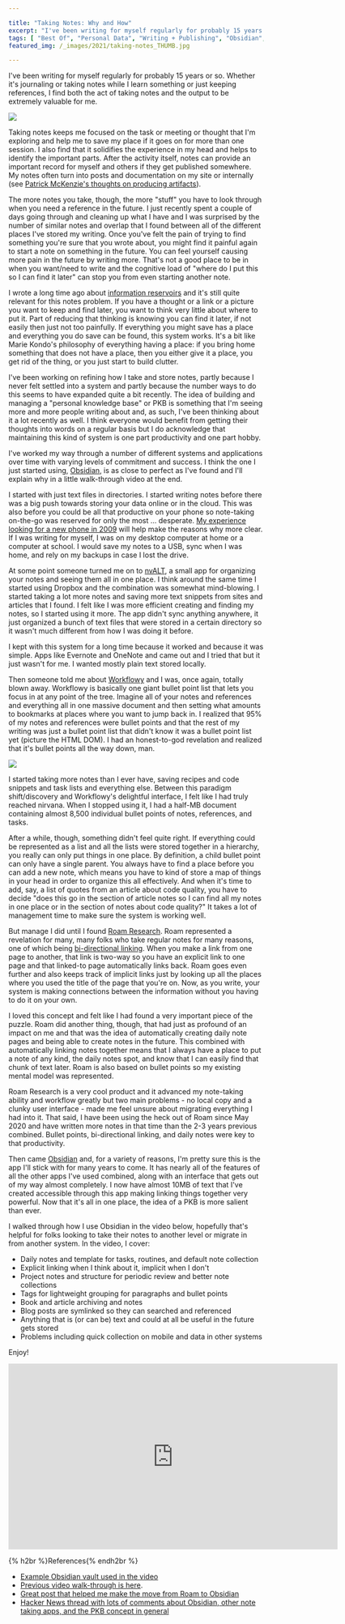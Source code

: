 ```yaml
---

title: "Taking Notes: Why and How"
excerpt: "I've been writing for myself regularly for probably 15 years and have tried out many different systems and apps. Recently, I think I finally found the right one."
tags: [ "Best Of", "Personal Data", "Writing + Publishing", "Obsidian", "Async Communication" ]
featured_img: /_images/2021/taking-notes_THUMB.jpg

---
```


I've been writing for myself regularly for probably 15 years or so. Whether it's journaling or taking notes while I learn something or just keeping references, I find both the act of taking notes and the output to be extremely valuable for me. 

![](/_images/2021/taking-notes.jpg)

Taking notes keeps me focused on the task or meeting or thought that I'm exploring and help me to save my place if it goes on for more than one session. I also find that it solidifies the experience in my head and helps to identify the important parts. After the activity itself, notes can provide an important record for myself and others if they get published somewhere. My notes often turn into posts and documentation on my site or internally (see [Patrick McKenzie's thoughts on producing artifacts](https://training.kalzumeus.com/newsletters/archive/do-not-end-the-week-with-nothing)).

The more notes you take, though, the more "stuff" you have to look through when you need a reference in the future. I just recently spent a couple of days going through and cleaning up what I have and I was surprised by the number of similar notes and overlap that I found between all of the different places I've stored my writing. Once you've felt the pain of trying to find something you're sure that you wrote about, you might find it painful again to start a note on something in the future. You can feel yourself causing more pain in the future by writing more. That's not a good place to be in when you want/need to write and the cognitive load of "where do I put this so I can find it later" can stop you from even starting another note. 

I wrote a long time ago about [information reservoirs](/information-reservoirs-or-how-i-keep-track-of-a-large-amount-of-incoming-information/) and it's still quite relevant for this notes problem. If you have a thought or a link or a picture you want to keep and find later, you want to think very little about where to put it. Part of reducing that thinking is knowing you can find it later, if not easily then just not too painfully. If everything you might save has a place and everything you do save can be found, this system works. It's a bit like Marie Kondo's philosophy of everything having a place: if you bring home something that does not have a place, then you either give it a place, you get rid of the thing, or you just start to build clutter. 

I've been working on refining how I take and store notes, partly because I never felt settled into a system and partly because the number ways to do this seems to have expanded quite a bit recently. The idea of building and managing a "personal knowledge base" or PKB is something that I'm seeing more and more people writing about and, as such, I've been thinking about it a lot recently as well. I think everyone would benefit from getting their thoughts into words on a regular basis but I do acknowledge that maintaining this kind of system is one part productivity and one part hobby. 

I've worked my way through a number of different systems and applications over time with varying levels of commitment and success. I think the one I just started using, [Obsidian](https://obsidian.md), is as close to perfect as I've found and I'll explain why in a little walk-through video at the end. 

I started with just text files in directories. I started writing notes before there was a big push towards storing your data online or in the cloud. This was also before you could be all that productive on your phone so note-taking on-the-go was reserved for only the most ... desperate. [My experience looking for a new phone in 2009](/the-search-for-a-new-cell-phone/) will help make the reasons why more clear. If I was writing for myself, I was on my desktop computer at home or a computer at school. I would save my notes to a USB, sync when I was home, and rely on my backups in case I lost the drive.

At some point someone turned me on to [nvALT](https://brettterpstra.com/projects/nvalt/), a small app for organizing your notes and seeing them all in one place. I think around the same time I started using Dropbox and the combination was somewhat mind-blowing. I started taking a lot more notes and saving more text snippets from sites and articles that I found. I felt like I was more efficient creating and finding my notes, so I started using it more. The app didn't sync anything anywhere, it just organized a bunch of text files that were stored in a certain directory so it wasn't much different from how I was doing it before. 

I kept with this system for a long time because it worked and because it was simple. Apps like Evernote and OneNote and came out and I tried that but it just wasn't for me. I wanted mostly plain text stored locally. 

Then someone told me about [Workflowy](https://workflowy.com/a/) and I was, once again, totally blown away. Workflowy is basically one giant bullet point list that lets you focus in at any point of the tree. Imagine all of your notes and references and everything all in one massive document and then setting what amounts to bookmarks at places where you want to jump back in. I realized that 95% of my notes and references were bullet points and that the rest of my writing was just a bullet point list that didn't know it was a bullet point list yet (picture the HTML DOM). I had an honest-to-god revelation and realized that it's bullet points all the way down, man. 

![](/_images/2021/html-dom-as-bullet-points.png)

I started taking more notes than I ever have, saving recipes and code snippets and task lists and everything else. Between this paradigm shift/discovery and Workflowy's delightful interface, I felt like I had truly reached nirvana. When I stopped using it, I had a half-MB document containing almost 8,500 individual bullet points of notes, references, and tasks. 

After a while, though, something didn't feel quite right. If everything could be represented as a list and all the lists were stored together in a hierarchy, you really can only put things in one place. By definition, a child bullet point can only have a single parent. You always have to find a place before you can add a new note, which means you have to kind of store a map of things in your head in order to organize this all effectively. And when it's time to add, say, a list of quotes from an article about code quality, you have to decide "does this go in the section of article notes so I can find all my notes in one place or in the section of notes about code quality?" It takes a lot of management time to make sure the system is working well. 

But manage I did until I found [Roam Research](https://roamresearch.com). Roam represented a revelation for many, many folks who take regular notes for many reasons, one of which being [bi-directional linking](https://maggieappleton.com/bidirectionals). When you make a link from one page to another, that link is two-way so you have an explicit link to one page and that linked-to page automatically links back. Roam goes even further and also keeps track of implicit links just by looking up all the places where you used the title of the page that you're on. Now, as you write, your system is making connections between the information without you having to do it on your own. 

I loved this concept and felt like I had found a very important piece of the puzzle. Roam did another thing, though, that had just as profound of an impact on me and that was the idea of automatically creating daily note pages and being able to create notes in the future. This combined with automatically linking notes together means that I always have a place to put a note of any kind, the daily notes spot, and know that I can easily find that chunk of text later. Roam is also based on bullet points so my existing mental model was represented. 

Roam Research is a very cool product and it advanced my note-taking ability and workflow greatly but two main problems - no local copy and a clunky user interface - made me feel unsure about migrating everything I had into it. That said, I have been using the heck out of Roam since May 2020 and have written more notes in that time than the 2-3 years previous combined. Bullet points, bi-directional linking, and daily notes were key to that productivity. 

Then came [Obsidian](https://obsidian.md) and, for a variety of reasons, I'm pretty sure this is the app I'll stick with for many years to come. It has nearly all of the features of all the other apps I've used combined, along with an interface that gets out of my way almost completely. I now have almost 10MB of text that I've created accessible through this app making linking things together very powerful. Now that it's all in one place, the idea of a PKB is more salient than ever. 

I walked through how I use Obsidian in the video below, hopefully that's helpful for folks looking to take their notes to another level or migrate in from another system. In the video, I cover:

- Daily notes and template for tasks, routines, and default note collection
- Explicit linking when I think about it, implicit when I don't
- Project notes and structure for periodic review and better note collections
- Tags for lightweight grouping for paragraphs and bullet points
- Book and article archiving and notes
- Blog posts are symlinked so they can searched and referenced
- Anything that is (or can be) text and could at all be useful in the future gets stored 
- Problems including quick collection on mobile and data in other systems

Enjoy!

<iframe width="650" height="367" src="https://www.youtube.com/embed/wXI1YVWJuhA?si=2j7-uDXP4Jw7hgJI" title="YouTube video player" frameborder="0" allow="accelerometer; autoplay; clipboard-write; encrypted-media; gyroscope; picture-in-picture; web-share" allowfullscreen></iframe>

{% h2br %}References{% endh2br %}

- [Example Obsidian vault used in the video](https://github.com/joshcanhelp/sample-obsidian-vault)
- [Previous video walk-through is here](https://www.youtube.com/watch?v=7uuXbUGjRUw).
- [Great post that helped me make the move from Roam to Obsidian](https://nileswyler.medium.com/why-i-switched-a-deep-dive-into-roam-vs-obsidian-df1a394971ff)
- [Hacker News thread with lots of comments about Obsidian, other note taking apps, and the PKB concept in general](https://news.ycombinator.com/item?id=28894481)

